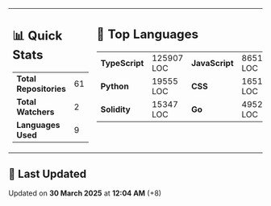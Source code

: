 <table><tr>
<td valign='top'>
<h2>📊 Quick Stats</h2>
<table>
<tr><td><b>Total Repositories</b></td><td>61</td></tr>
<tr><td><b>Total Watchers</b></td><td>2</td></tr>
<tr><td><b>Languages Used</b></td><td>9</td></tr>
</table>
</td>
<td valign='top'>
<h2>📝 Top Languages</h2>
<table>
<tr><td><b>TypeScript</b></td><td>125907 LOC</td><td><b>JavaScript</b></td><td>86513 LOC</td></tr>
<tr><td><b>Python</b></td><td>19555 LOC</td><td><b>CSS</b></td><td>16513 LOC</td></tr>
<tr><td><b>Solidity</b></td><td>15347 LOC</td><td><b>Go</b></td><td>4952 LOC</td></tr>
</table>
</td>
</tr></table>

<h2>📅 Last Updated</h2>

Updated on <b>30 March 2025</b> at <b>12:04 AM</b> (+8)
